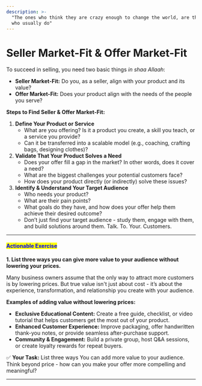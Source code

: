 ```yaml
---
description: >-
  "The ones who think they are crazy enough to change the world, are the ones
  who usually do"
---
```


# Seller Market-Fit & Offer Market-Fit

To succeed in selling, you need two basic things _in shaa Allaah_:

* **Seller Market-Fit:** Do you, as a seller, align with your product and its value?
* **Offer Market-Fit:** Does your product align with the needs of the people you serve?

**Steps to Find Seller & Offer Market-Fit:**

1. **Define Your Product or Service**
   * What are you offering? Is it a product you create, a skill you teach, or a service you provide?
   * Can it be transferred into a scalable model (e.g., coaching, crafting bags, designing clothes)?
2. **Validate That Your Product Solves a Need**
   * Does your offer fill a gap in the market? In other words, does it cover a need?&#x20;
   * What are the biggest challenges your potential customers face?
   * How does your product directly (or indirectly) solve these issues?
3. **Identify & Understand Your Target Audience**
   * Who needs your product?
   * What are their pain points?
   * What goals do they have, and how does your offer help them achieve their desired outcome?
   * Don’t just find your target audience - study them, engage with them, and build solutions around them. Talk. To. Your. Customers.

***

#### <mark style="color:blue;">**Actionable Exercise**</mark>

**1. List three ways you can give more value to your audience without lowering your prices.**

Many business owners assume that the only way to attract more customers is by lowering prices. But true value isn't just about cost - it’s about the experience, transformation, and relationship you create with your audience.

**Examples of adding value without lowering prices:**

* **Exclusive Educational Content:** Create a free guide, checklist, or video tutorial that helps customers get the most out of your product.
* **Enhanced Customer Experience:** Improve packaging, offer handwritten thank-you notes, or provide seamless after-purchase support.
* **Community & Engagement:** Build a private group, host Q\&A sessions, or create loyalty rewards for repeat buyers.

✅ **Your Task:** List three ways You can add more value to your audience. Think beyond price - how can you make your offer more compelling and meaningful?

***
